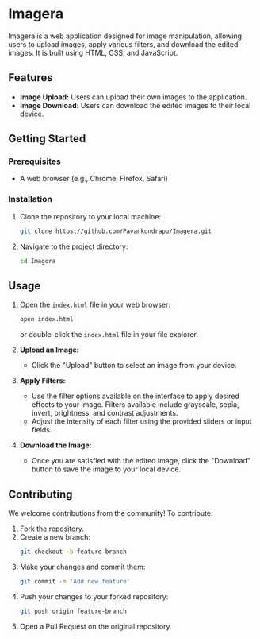 

# Imagera

Imagera is a web application designed for image manipulation, allowing users to upload images, apply various filters, and download the edited images. It is built using HTML, CSS, and JavaScript.


## Features

- **Image Upload:** Users can upload their own images to the application.
- **Image Download:** Users can download the edited images to their local device.

## Getting Started

### Prerequisites

- A web browser (e.g., Chrome, Firefox, Safari)

### Installation

1. Clone the repository to your local machine:
   ```bash
   git clone https://github.com/Pavankundrapu/Imagera.git
   ```
2. Navigate to the project directory:
   ```bash
   cd Imagera
   ```

## Usage

1. Open the `index.html` file in your web browser:
   ```bash
   open index.html
   ```
   or double-click the `index.html` file in your file explorer.

2. **Upload an Image:**
   - Click the "Upload" button to select an image from your device.

3. **Apply Filters:**
   - Use the filter options available on the interface to apply desired effects to your image. Filters available include grayscale, sepia, invert, brightness, and contrast adjustments.
   - Adjust the intensity of each filter using the provided sliders or input fields.

4. **Download the Image:**
   - Once you are satisfied with the edited image, click the "Download" button to save the image to your local device.

## Contributing

We welcome contributions from the community! To contribute:

1. Fork the repository.
2. Create a new branch:
   ```bash
   git checkout -b feature-branch
   ```
3. Make your changes and commit them:
   ```bash
   git commit -m 'Add new feature'
   ```
4. Push your changes to your forked repository:
   ```bash
   git push origin feature-branch
   ```
5. Open a Pull Request on the original repository.
